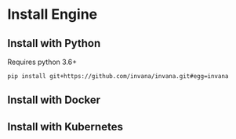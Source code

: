 # Install Engine




## Install with Python

Requires python 3.6+ 

```
pip install git+https://github.com/invana/invana.git#egg=invana
```

## Install with Docker

## Install with Kubernetes

##